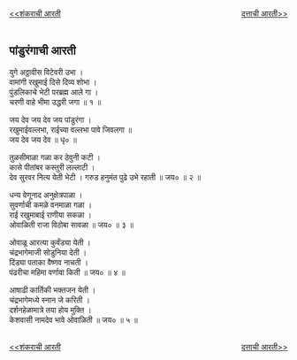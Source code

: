 <a href="/ganapati-aaratyaa/शंकराची%20आरती.html" style="float: left;"><<शंकराची आरती</a> <a href="/ganapati-aaratyaa/दत्ताची आरती.html" style="float: right;">दत्ताची आरती>></a>  

<br />
<br />

पांडुरंगाची आरती 
------------
युगे अठ्ठावीस विटेवरी उभा ।  
वामांगी रखुमाई दिसे दिव्य शोभा ।  
पुंडलिकाचे भेटी परब्रह्म आले गा ।  
चरणी वाहे भीमा उद्धरी जगा ॥ १ ॥  
  
जय देव जय देव जय पांडुरंगा ।  
रखुमाईवल्लभा, राईच्या वल्लभा पावे जिवलगा ॥  
जय देव जय देव ॥ धृ० ॥  
  
तुळसीमाळा गळा कर ठेवुनी कटी ।  
कासे पीतांबर कस्तुरी लल्लाटी ।  
देव सुरवर नित्य येती भेटी । गरुड हनुमंत पुढे उभे रहाती ॥ जय० ॥ २ ॥  

धन्य वेणूनाद अनुक्षेत्रपाळा ।  
सुवर्णाची कमळे वनमाळा गळा ।  
राई रखुमाबाई राणीया सकळा ।  
ओवाळिती राजा विठोबा सावळा ॥ जय० ॥ ३ ॥  
  
ओवाळू आरत्या कुर्वंड्या येती ।  
चंद्रभागेमाजी सोडुनिया देती ।  
दिंड्या पताका वैष्णव नाचती ।  
पंढरीचा महिमा वर्णावा किती ॥ जय० ॥ ४ ॥  
  
आषाढी कार्तिकी भक्तजन येती ।  
चंद्रभागेमध्ये स्नान जे करिती ।  
दर्शनहेळामात्रे तया होय मुक्ति ।  
केशवासी नामदेव भावे ओवाळिती ॥ जय० ॥ ५ ॥  

<br />
<a href="/ganapati-aaratyaa/शंकराची%20आरती.html" style="float: left;"><<शंकराची आरती</a> <a href="/ganapati-aaratyaa/दत्ताची आरती.html" style="float: right;">दत्ताची आरती>></a>
